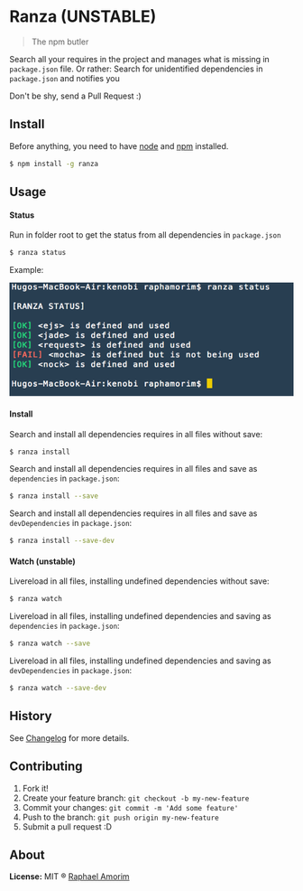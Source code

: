 # Ranza (UNSTABLE)

> The npm butler

Search all your requires in the project and manages what is missing in `package.json` file. Or rather: Search for unidentified dependencies in `package.json` and notifies you

Don't be shy, send a Pull Request :)

## Install

Before anything, you need to have [node](http://nodejs.org/) and [npm](https://www.npmjs.org/) installed.

```sh
$ npm install -g ranza
```

## Usage

#### Status

Run in folder root to get the status from all dependencies in `package.json`

```sh
$ ranza status
```

Example: 

![Ranza Status](docs/images/status.png)

#### Install

Search and install all dependencies requires in all files without save:

```sh
$ ranza install
```

Search and install all dependencies requires in all files and save as `dependencies` in `package.json`:

```sh
$ ranza install --save
```

Search and install all dependencies requires in all files and save as `devDependencies` in `package.json`:

```sh
$ ranza install --save-dev
```

#### Watch (unstable)

Livereload in all files, installing undefined dependencies without save:

```sh
$ ranza watch
```

Livereload in all files, installing undefined dependencies and saving as `dependencies` in `package.json`:

```sh
$ ranza watch --save
```

Livereload in all files, installing undefined dependencies and saving as `devDependencies` in `package.json`:

```sh
$ ranza watch --save-dev
```

## History

See [Changelog](docs/changelog.md) for more details.

## Contributing

1. Fork it!
2. Create your feature branch: `git checkout -b my-new-feature`
3. Commit your changes: `git commit -m 'Add some feature'`
4. Push to the branch: `git push origin my-new-feature`
5. Submit a pull request :D

## About

**License:** MIT ® [Raphael Amorim](https://github.com/raphamorim)